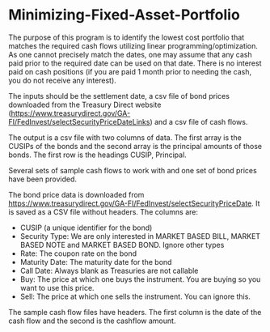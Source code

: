 # Minimizing-Fixed-Asset-Portfolio

The purpose of this program is to identify the lowest cost portfolio that matches the required cash flows utilizing linear programming/optimization. As one cannot precisely match the dates, one may assume that any cash paid prior to the required date can be used on that date. There is no interest paid on cash positions (if you are paid 1 month prior to needing the cash, you do not receive any interest).

The inputs should be the settlement date, a csv file of bond prices downloaded from the Treasury Direct website (https://www.treasurydirect.gov/GA-FI/FedInvest/selectSecurityPriceDateLinks) and a csv file of cash flows.

The output is a csv file with two columns of data. The first array is the CUSIPs of the bonds and the second array is the principal amounts of those bonds. The first row is the headings CUSIP, Principal.

Several sets of sample cash flows to work with and one set of bond prices have been provided.

The bond price data is downloaded from https://www.treasurydirect.gov/GA-FI/FedInvest/selectSecurityPriceDate. It is saved as a CSV file without headers. The columns are:

- CUSIP (a unique identifier for the bond)
- Security Type: We are only interested in MARKET BASED BILL, MARKET BASED NOTE and MARKET BASED BOND. Ignore other types
- Rate: The coupon rate on the bond
- Maturity Date: The maturity date for the bond
- Call Date: Always blank as Treasuries are not callable
- Buy: The price at which one buys the instrument. You are buying so you want to use this price.
- Sell: The price at which one sells the instrument. You can ignore this.

The sample cash flow files have headers. The first column is the date of the cash flow and the second is the cashflow amount.
